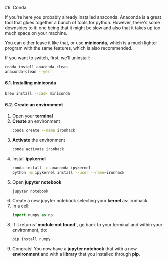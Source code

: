 #6. Conda

If you're here you probably already installed anaconda. Anaconda is a great tool that glues together a bunch of tools for python. However, there's some downsides to it: one being that it might be slow and also that it takes up too much space on your machine.

You can either leave it like that, or use **miniconda**, which is a much lighter program with the same features, which is also recommended.

If you want to switch, first, we'll uninstall:
```bash
conda install anaconda-clean
anaconda-clean --yes
````

#### 6.1. Installing miniconda
```bash
brew install --cask miniconda
````

#### 6.2. Create an environment

1. Open your **terminal**
2. **Create** an environment
    ```bash
    conda create --name ironhack
    ```
3. **Activate** the environment
    ```bash
    conda activate ironhack
    ```
4. Install **ipykernel**
    ```bash
    conda install -c anaconda ipykernel
    python -m ipykernel install --user --name=ironhack
    ```
5. Open **jupyter notebook**
    ```bash
    jupyter notebook
    ````
6. Create a new jupyter notebook selecting your **kernel** as: ironhack
7. In a cell:
    ```python
    import numpy as np
    ```
8. If it returns **'module not found'**, go back to your terminal and within your environment, do:
    ```bash
    pip install numpy
    ```
9. Congrats! You now have a **jupyter notebook** that with a new **environment** and with a **library** that you installed through **pip**.

